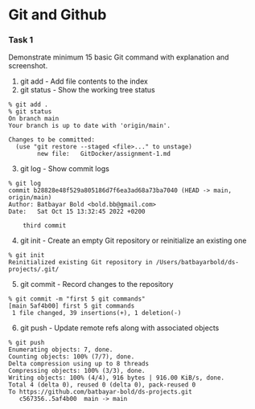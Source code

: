 # Git and Github 

### Task 1 
Demonstrate minimum 15 basic Git command with explanation and screenshot.

1. git add - Add file contents to the index
2. git status - Show the working tree status
```
% git add .
% git status
On branch main
Your branch is up to date with 'origin/main'.

Changes to be committed:
  (use "git restore --staged <file>..." to unstage)
        new file:   GitDocker/assignment-1.md
```
3. git log - Show commit logs
```
% git log
commit b28828e48f529a805186d7f6ea3ad68a73ba7040 (HEAD -> main, origin/main)
Author: Batbayar Bold <bold.bb@gmail.com>
Date:   Sat Oct 15 13:32:45 2022 +0200

    third commit
```
4. git init - Create an empty Git repository or reinitialize an existing one
```
% git init
Reinitialized existing Git repository in /Users/batbayarbold/ds-projects/.git/ 
```
5. git commit - Record changes to the repository
```
% git commit -m "first 5 git commands"
[main 5af4b00] first 5 git commands
 1 file changed, 39 insertions(+), 1 deletion(-)
```
6. git push - Update remote refs along with associated objects
```
% git push
Enumerating objects: 7, done.
Counting objects: 100% (7/7), done.
Delta compression using up to 8 threads
Compressing objects: 100% (3/3), done.
Writing objects: 100% (4/4), 916 bytes | 916.00 KiB/s, done.
Total 4 (delta 0), reused 0 (delta 0), pack-reused 0
To https://github.com/batbayar-bold/ds-projects.git
   c567356..5af4b00  main -> main
```



